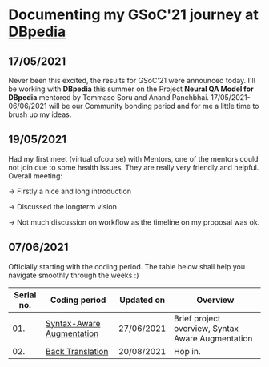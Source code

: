 # Documenting my GSoC'21 journey at [DBpedia](https://www.dbpedia.org/)



## 17/05/2021
Never been this excited, the results for GSoC'21 were announced today. I'll be working with **DBpedia** this summer on the Project **Neural QA Model for DBpedia** mentored by Tommaso Soru and Anand Panchbhai.
17/05/2021-06/06/2021 will be our Community bonding period and for me a little time to brush up my ideas.



## 19/05/2021 
Had my first meet (virtual ofcourse) with Mentors, one of the mentors could not join due to some health issues. They are really very friendly and helpful. Overall meeting:

-> Firstly a nice and long introduction

-> Discussed the longterm vision 

-> Not much discussion on workflow as the timeline on my proposal was ok.



## 07/06/2021 
Officially starting with the coding period. The table below shall help you navigate smoothly through the weeks :)

| Serial no. | Coding period | Updated on | Overview |
|------------|---------------|------------|----------|
|01.|[Syntax-Aware Augmentation](Syntax-AwareAugmentation.md)|27/06/2021|Brief project overview, Syntax Aware Augmentation|
|02.|[Back Translation](BackTranslation.md)|20/08/2021|Hop in.|
